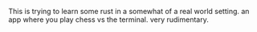 This is trying to learn some rust in a somewhat of a real world setting. an app where you play chess vs the terminal. very rudimentary.